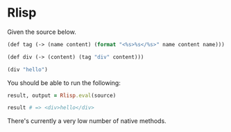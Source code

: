 # Rlisp

Given the source below.

```lisp
(def tag (-> (name content) (format "<%s>%s</%s>" name content name)))

(def div (-> (content) (tag "div" content)))

(div "hello")
```

You should be able to run the following:

```ruby
result, output = Rlisp.eval(source)

result # => <div>hello</div>
```

There's currently a very low number of native methods.
